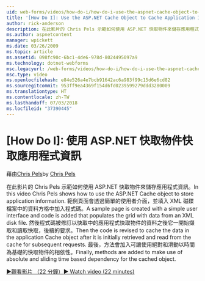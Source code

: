 ```yaml
---
uid: web-forms/videos/how-do-i/how-do-i-use-the-aspnet-cache-object-to-cache-application-information
title: '[How Do I]: Use the ASP.NET Cache Object to Cache Application Information | Microsoft Docs'
author: rick-anderson
description: 在此影片的 Chris Pels 示範如何使用 ASP.NET 快取物件來儲存應用程式資訊。 範例頁面會透過簡單的使用者介面...
ms.author: aspnetcontent
manager: wpickett
ms.date: 03/26/2009
ms.topic: article
ms.assetid: 098fc90c-6bc1-4de6-978d-8024495097a9
ms.technology: dotnet-webforms
msc.legacyurl: /web-forms/videos/how-do-i/how-do-i-use-the-aspnet-cache-object-to-cache-application-information
msc.type: video
ms.openlocfilehash: e84e526a4e7bcb91642ac6a983f99c15d6e6cd82
ms.sourcegitcommit: 953ff9ea4369f154d6fd0239599279ddd3280009
ms.translationtype: HT
ms.contentlocale: zh-TW
ms.lasthandoff: 07/03/2018
ms.locfileid: "37390445"
---
```

<a name="how-do-i-use-the-aspnet-cache-object-to-cache-application-information"></a>[How Do I]: 使用 ASP.NET 快取物件快取應用程式資訊
====================
<span data-ttu-id="64527-104">藉由[Chris Pels](https://twitter.com/chrispels)</span><span class="sxs-lookup"><span data-stu-id="64527-104">by [Chris Pels](https://twitter.com/chrispels)</span></span>

<span data-ttu-id="64527-105">在此影片的 Chris Pels 示範如何使用 ASP.NET 快取物件來儲存應用程式資訊。</span><span class="sxs-lookup"><span data-stu-id="64527-105">In this video Chris Pels shows how to use the ASP.NET Cache object to store application information.</span></span> <span data-ttu-id="64527-106">範例頁面會透過簡單的使用者介面，並填入 XML 磁碟檔案中的資料方格中加入程式碼。</span><span class="sxs-lookup"><span data-stu-id="64527-106">A sample page is created with a simple user interface and code is added that populates the grid with data from an XML disk file.</span></span> <span data-ttu-id="64527-107">然後程式碼被修訂以快取中的應用程式快取物件的資料之後它一開始擷取和讀取快取，後續的要求。</span><span class="sxs-lookup"><span data-stu-id="64527-107">Then the code is revised to cache the data in the application Cache object after it is initially retrieved and read from the cache for subsequent requests.</span></span> <span data-ttu-id="64527-108">最後，方法會加入可讓使用絕對和滑動以時間為基礎的快取物件的相依性。</span><span class="sxs-lookup"><span data-stu-id="64527-108">Finally, methods are added to make use of absolute and sliding time based dependency for the cached object.</span></span>

[<span data-ttu-id="64527-109">&#9654;觀看影片 （22 分鐘）</span><span class="sxs-lookup"><span data-stu-id="64527-109">&#9654; Watch video (22 minutes)</span></span>](https://channel9.msdn.com/Blogs/ASP-NET-Site-Videos/how-do-i-use-the-aspnet-cache-object-to-cache-application-information)
